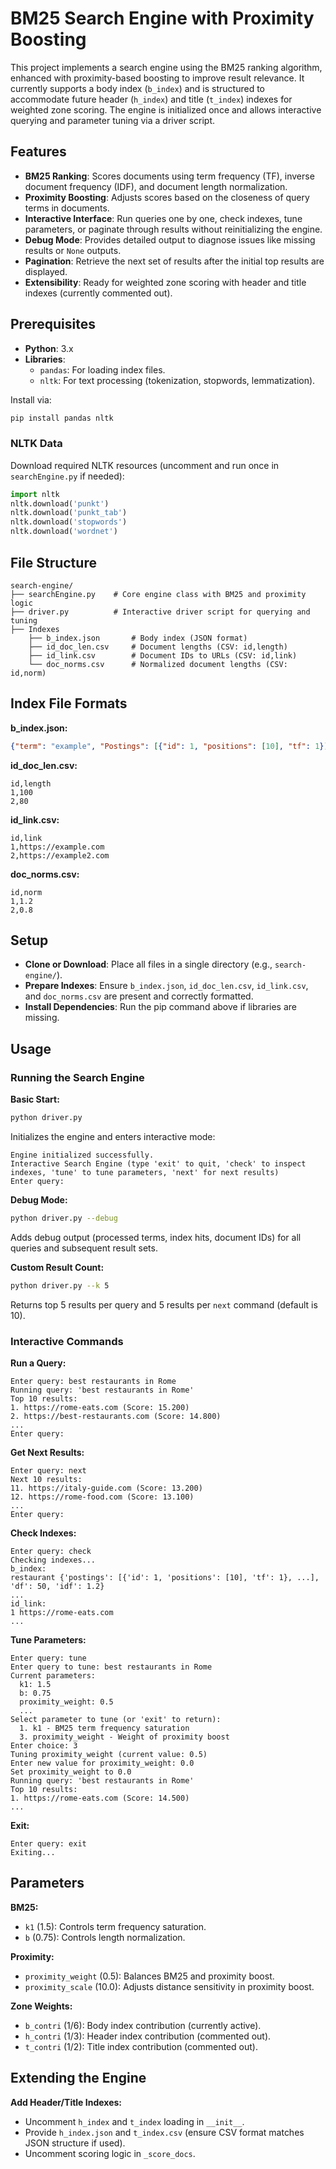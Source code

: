 # BM25 Search Engine with Proximity Boosting

This project implements a search engine using the BM25 ranking algorithm, enhanced with proximity-based boosting to improve result relevance. It currently supports a body index (`b_index`) and is structured to accommodate future header (`h_index`) and title (`t_index`) indexes for weighted zone scoring. The engine is initialized once and allows interactive querying and parameter tuning via a driver script.

## Features

- **BM25 Ranking**: Scores documents using term frequency (TF), inverse document frequency (IDF), and document length normalization.
- **Proximity Boosting**: Adjusts scores based on the closeness of query terms in documents.
- **Interactive Interface**: Run queries one by one, check indexes, tune parameters, or paginate through results without reinitializing the engine.
- **Debug Mode**: Provides detailed output to diagnose issues like missing results or `None` outputs.
- **Pagination**: Retrieve the next set of results after the initial top results are displayed.
- **Extensibility**: Ready for weighted zone scoring with header and title indexes (currently commented out).

## Prerequisites

- **Python**: 3.x
- **Libraries**:
  - `pandas`: For loading index files.
  - `nltk`: For text processing (tokenization, stopwords, lemmatization).

Install via:

```bash
pip install pandas nltk
```

### NLTK Data
Download required NLTK resources (uncomment and run once in `searchEngine.py` if needed):

```python
import nltk
nltk.download('punkt')
nltk.download('punkt_tab')
nltk.download('stopwords')
nltk.download('wordnet')
```

## File Structure

```
search-engine/
├── searchEngine.py    # Core engine class with BM25 and proximity logic
├── driver.py          # Interactive driver script for querying and tuning
├── Indexes
    ├── b_index.json       # Body index (JSON format)
    ├── id_doc_len.csv     # Document lengths (CSV: id,length)
    ├── id_link.csv        # Document IDs to URLs (CSV: id,link)
    └── doc_norms.csv      # Normalized document lengths (CSV: id,norm)
```

## Index File Formats

**b_index.json:**
```json
{"term": "example", "Postings": [{"id": 1, "positions": [10], "tf": 1}], "df": 50, "idf": 1.2}
```

**id_doc_len.csv:**
```
id,length
1,100
2,80
```

**id_link.csv:**
```
id,link
1,https://example.com
2,https://example2.com
```

**doc_norms.csv:**
```
id,norm
1,1.2
2,0.8
```

## Setup

- **Clone or Download**: Place all files in a single directory (e.g., `search-engine/`).
- **Prepare Indexes**: Ensure `b_index.json`, `id_doc_len.csv`, `id_link.csv`, and `doc_norms.csv` are present and correctly formatted.
- **Install Dependencies**: Run the pip command above if libraries are missing.

## Usage

### Running the Search Engine

**Basic Start:**
```bash
python driver.py
```
Initializes the engine and enters interactive mode:
```
Engine initialized successfully.
Interactive Search Engine (type 'exit' to quit, 'check' to inspect indexes, 'tune' to tune parameters, 'next' for next results)
Enter query:
```

**Debug Mode:**
```bash
python driver.py --debug
```
Adds debug output (processed terms, index hits, document IDs) for all queries and subsequent result sets.

**Custom Result Count:**
```bash
python driver.py --k 5
```
Returns top 5 results per query and 5 results per `next` command (default is 10).

### Interactive Commands

**Run a Query:**
```
Enter query: best restaurants in Rome
Running query: 'best restaurants in Rome'
Top 10 results:
1. https://rome-eats.com (Score: 15.200)
2. https://best-restaurants.com (Score: 14.800)
...
Enter query:
```

**Get Next Results:**
```
Enter query: next
Next 10 results:
11. https://italy-guide.com (Score: 13.200)
12. https://rome-food.com (Score: 13.100)
...
Enter query:
```

**Check Indexes:**
```
Enter query: check
Checking indexes...
b_index:
restaurant {'postings': [{'id': 1, 'positions': [10], 'tf': 1}, ...], 'df': 50, 'idf': 1.2}
...
id_link:
1 https://rome-eats.com
...
```

**Tune Parameters:**
```
Enter query: tune
Enter query to tune: best restaurants in Rome
Current parameters:
  k1: 1.5
  b: 0.75
  proximity_weight: 0.5
  ...
Select parameter to tune (or 'exit' to return):
  1. k1 - BM25 term frequency saturation
  3. proximity_weight - Weight of proximity boost
Enter choice: 3
Tuning proximity_weight (current value: 0.5)
Enter new value for proximity_weight: 0.0
Set proximity_weight to 0.0
Running query: 'best restaurants in Rome'
Top 10 results:
1. https://rome-eats.com (Score: 14.500)
...
```

**Exit:**
```
Enter query: exit
Exiting...
```

## Parameters

**BM25:**
- `k1` (1.5): Controls term frequency saturation.
- `b` (0.75): Controls length normalization.

**Proximity:**
- `proximity_weight` (0.5): Balances BM25 and proximity boost.
- `proximity_scale` (10.0): Adjusts distance sensitivity in proximity boost.

**Zone Weights:**
- `b_contri` (1/6): Body index contribution (currently active).
- `h_contri` (1/3): Header index contribution (commented out).
- `t_contri` (1/2): Title index contribution (commented out).

## Extending the Engine

**Add Header/Title Indexes:**
- Uncomment `h_index` and `t_index` loading in `__init__`.
- Provide `h_index.json` and `t_index.csv` (ensure CSV format matches JSON structure if used).
- Uncomment scoring logic in `_score_docs`.

